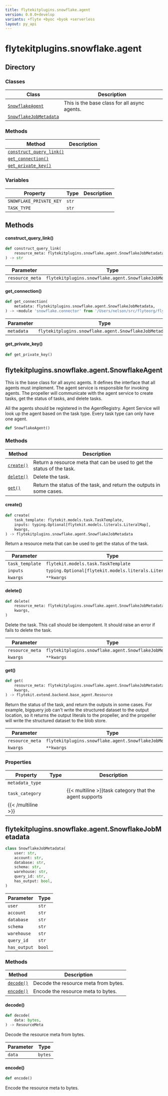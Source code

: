 ```yaml
---
title: flytekitplugins.snowflake.agent
version: 0.0.0+develop
variants: +flyte +byoc +byok +serverless
layout: py_api
---
```


# flytekitplugins.snowflake.agent

## Directory

### Classes

| Class | Description |
|-|-|
| [`SnowflakeAgent`](.././flytekitplugins.snowflake.agent#flytekitpluginssnowflakeagentsnowflakeagent) | This is the base class for all async agents. |
| [`SnowflakeJobMetadata`](.././flytekitplugins.snowflake.agent#flytekitpluginssnowflakeagentsnowflakejobmetadata) |  |

### Methods

| Method | Description |
|-|-|
| [`construct_query_link()`](#construct_query_link) |  |
| [`get_connection()`](#get_connection) |  |
| [`get_private_key()`](#get_private_key) |  |


### Variables

| Property | Type | Description |
|-|-|-|
| `SNOWFLAKE_PRIVATE_KEY` | `str` |  |
| `TASK_TYPE` | `str` |  |

## Methods

#### construct_query_link()

```python
def construct_query_link(
    resource_meta: flytekitplugins.snowflake.agent.SnowflakeJobMetadata,
) -> str
```
| Parameter | Type |
|-|-|
| `resource_meta` | `flytekitplugins.snowflake.agent.SnowflakeJobMetadata` |

#### get_connection()

```python
def get_connection(
    metadata: flytekitplugins.snowflake.agent.SnowflakeJobMetadata,
) -> <module 'snowflake.connector' from '/Users/nelson/src/flyteorg/flytekit/.venv/lib/python3.12/site-packages/snowflake/connector/__init__.py'>
```
| Parameter | Type |
|-|-|
| `metadata` | `flytekitplugins.snowflake.agent.SnowflakeJobMetadata` |

#### get_private_key()

```python
def get_private_key()
```
## flytekitplugins.snowflake.agent.SnowflakeAgent

This is the base class for all async agents. It defines the interface that all agents must implement.
The agent service is responsible for invoking agents. The propeller will communicate with the agent service
to create tasks, get the status of tasks, and delete tasks.

All the agents should be registered in the AgentRegistry. Agent Service
will look up the agent based on the task type. Every task type can only have one agent.


```python
def SnowflakeAgent()
```
### Methods

| Method | Description |
|-|-|
| [`create()`](#create) | Return a resource meta that can be used to get the status of the task. |
| [`delete()`](#delete) | Delete the task. |
| [`get()`](#get) | Return the status of the task, and return the outputs in some cases. |


#### create()

```python
def create(
    task_template: flytekit.models.task.TaskTemplate,
    inputs: typing.Optional[flytekit.models.literals.LiteralMap],
    kwargs,
) -> flytekitplugins.snowflake.agent.SnowflakeJobMetadata
```
Return a resource meta that can be used to get the status of the task.


| Parameter | Type |
|-|-|
| `task_template` | `flytekit.models.task.TaskTemplate` |
| `inputs` | `typing.Optional[flytekit.models.literals.LiteralMap]` |
| `kwargs` | ``**kwargs`` |

#### delete()

```python
def delete(
    resource_meta: flytekitplugins.snowflake.agent.SnowflakeJobMetadata,
    kwargs,
)
```
Delete the task. This call should be idempotent. It should raise an error if fails to delete the task.


| Parameter | Type |
|-|-|
| `resource_meta` | `flytekitplugins.snowflake.agent.SnowflakeJobMetadata` |
| `kwargs` | ``**kwargs`` |

#### get()

```python
def get(
    resource_meta: flytekitplugins.snowflake.agent.SnowflakeJobMetadata,
    kwargs,
) -> flytekit.extend.backend.base_agent.Resource
```
Return the status of the task, and return the outputs in some cases. For example, bigquery job
can't write the structured dataset to the output location, so it returns the output literals to the propeller,
and the propeller will write the structured dataset to the blob store.


| Parameter | Type |
|-|-|
| `resource_meta` | `flytekitplugins.snowflake.agent.SnowflakeJobMetadata` |
| `kwargs` | ``**kwargs`` |

### Properties

| Property | Type | Description |
|-|-|-|
| `metadata_type` |  |  |
| `task_category` |  | {{< multiline >}}task category that the agent supports
{{< /multiline >}} |

## flytekitplugins.snowflake.agent.SnowflakeJobMetadata

```python
class SnowflakeJobMetadata(
    user: str,
    account: str,
    database: str,
    schema: str,
    warehouse: str,
    query_id: str,
    has_output: bool,
)
```
| Parameter | Type |
|-|-|
| `user` | `str` |
| `account` | `str` |
| `database` | `str` |
| `schema` | `str` |
| `warehouse` | `str` |
| `query_id` | `str` |
| `has_output` | `bool` |

### Methods

| Method | Description |
|-|-|
| [`decode()`](#decode) | Decode the resource meta from bytes. |
| [`encode()`](#encode) | Encode the resource meta to bytes. |


#### decode()

```python
def decode(
    data: bytes,
) -> ResourceMeta
```
Decode the resource meta from bytes.


| Parameter | Type |
|-|-|
| `data` | `bytes` |

#### encode()

```python
def encode()
```
Encode the resource meta to bytes.


